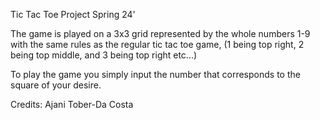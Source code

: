 Tic Tac Toe Project Spring 24' 

The game is played on a 3x3 grid represented by the whole numbers 1-9 with the same rules as the regular tic tac toe game, (1 being top right, 2 being top middle, and 3 being top right etc...)


To play the game you simply input the number that corresponds to the square of your desire. 

Credits: Ajani Tober-Da Costa
